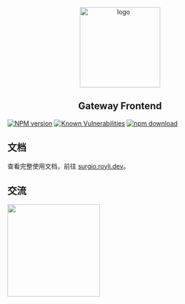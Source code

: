 <p align="center">
    <a href="https://surgio.royli.dev/" target="_blank">
        <img width="180" src="https://raw.githubusercontent.com/geekdada/surgio/master/docs/.vuepress/public/surgio-icon.png" alt="logo">
    </a>
</p>

<h2 align="center">Gateway Frontend</h2>

[![NPM version][npm-image]][npm-url]
[![Known Vulnerabilities][snyk-image]][snyk-url]
[![npm download][download-image]][download-url]

[npm-image]: https://img.shields.io/npm/v/@surgio/gateway-frontend.svg?style=flat-square
[npm-url]: https://npmjs.org/package/@surgio/gateway-frontend
[snyk-image]: https://snyk.io/test/npm/@surgio/gateway-frontend/badge.svg?style=flat-square
[snyk-url]: https://snyk.io/test/npm/@surgio/gateway-frontend
[download-image]: https://img.shields.io/npm/dm/@surgio/gateway-frontend.svg?style=flat-square
[download-url]: https://npmjs.org/package/@surgio/gateway-frontend

## 文档

查看完整使用文档，前往 [surgio.royli.dev](https://surgio.royli.dev)。

## 交流

[<img width="207" src="https://raw.githubusercontent.com/geekdada/surgio/master/docs/.vuepress/public/join-telegram.png">](https://t.me/surgiotg)
